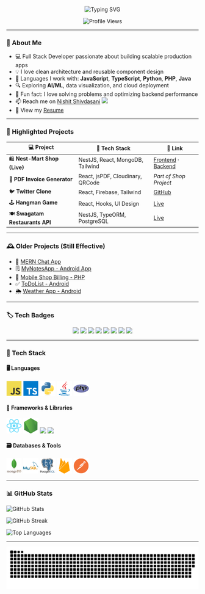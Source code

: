 <p align="center">
  <img src="https://readme-typing-svg.demolab.com?font=Fira+Code&size=40&pause=1000&color=0ED8F7&center=true&vCenter=true&width=1200&lines=Hi+%F0%9F%91%8B%2C+I'm+Nishit+Shivdasani;MERN+Stack+Developer+%7C+Python+Developer;Full+Stack+Engineer+%7C+AI%2FML+Enthusiast;Building+cool+things+with+code+%F0%9F%9A%80" alt="Typing SVG" />
</p>

<p align="center">
  <img src="https://komarev.com/ghpvc/?username=bottomsnode&label=Profile%20views&color=0e75b6&style=flat" alt="Profile Views" />
</p>

---

### 🚀 About Me

- 💻 Full Stack Developer passionate about building scalable production apps
- 💡 I love clean architecture and reusable component design
- 🔧 Languages I work with: **JavaScript**, **TypeScript**, **Python**, **PHP**, **Java**
- 🔍 Exploring **AI/ML**, data visualization, and cloud deployment
- 🧩 Fun fact: I love solving problems and optimizing backend performance
- 📫 Reach me on [Nishit Shivdasani](https://www.linkedin.com/in/nishit-shivdasani-b5b3b1237/) <a href="https://www.linkedin.com/in/nishit-shivdasani-b5b3b1237/" target="blank">
    <img src="https://cdn-icons-png.flaticon.com/512/174/174857.png" width="23" />
  </a>
- 📄 View my [Resume](https://drive.google.com/file/d/1KLw8J_zy4SHtcUWBTTJOhe9ZdvAso-Ai/view?usp=sharing)

---

### 🌟 Highlighted Projects

<div align="center">

| 💻 Project | 🚀 Tech Stack | 🔗 Link |
|-----------|----------------|---------|
| 🛍️ **Nest-Mart Shop (Live)** | NestJS, React, MongoDB, Tailwind | [Frontend](https://nest-mart-react-frontend.vercel.app/) · [Backend](https://nest-mart-react-backend.onrender.com/nest-mart-api-docs) |
| 📄 **PDF Invoice Generator** | React, jsPDF, Cloudinary, QRCode | _Part of Shop Project_ |
| 🐦 **Twitter Clone** | React, Firebase, Tailwind | [GitHub](https://github.com/BottomsNode/Twitter-Clone) |
| 🕹️ **Hangman Game** | React, Hooks, UI Design | [Live](https://hangman-game-react-kappa.vercel.app/) |
| 🍽️ **Swagatam Restaurants API** | NestJS, TypeORM, PostgreSQL | [Live](https://swagatam-restaurants-backend-nestjs.onrender.com/api-docs) |

</div>

---

### 🕰️ Older Projects (Still Effective)

- 💬 [MERN Chat App](https://github.com/BottomsNode/MERN-Chat-App)
- 🗒️ [MyNotesApp - Android App](https://github.com/BottomsNode/MyNotesApp)
- 🧾 [Mobile Shop Billing - PHP](https://github.com/BottomsNode/Mobile-Shop-Management-System-PHP)
- ✅ [ToDoList - Android](https://github.com/BottomsNode/ToDoListApp-master)
- 🌦️ [Weather App - Android](https://github.com/BottomsNode/WeatherApp_SkyForecast)

---

### 🏷️ Tech Badges

<p align="center">
  <img src="https://img.shields.io/badge/JavaScript-F7DF1E?style=for-the-badge&logo=javascript&logoColor=000" />
  <img src="https://img.shields.io/badge/TypeScript-007acc?style=for-the-badge&logo=typescript&logoColor=fff" />
  <img src="https://img.shields.io/badge/Python-3776AB?style=for-the-badge&logo=python&logoColor=fff" />
  <img src="https://img.shields.io/badge/NestJS-E0234E?style=for-the-badge&logo=nestjs&logoColor=fff" />
  <img src="https://img.shields.io/badge/React-61DAFB?style=for-the-badge&logo=react&logoColor=000" />
  <img src="https://img.shields.io/badge/Node.js-339933?style=for-the-badge&logo=node.js&logoColor=fff" />
  <img src="https://img.shields.io/badge/MongoDB-4DB33D?style=for-the-badge&logo=mongodb&logoColor=fff" />
  <img src="https://img.shields.io/badge/Firebase-ffca28?style=for-the-badge&logo=firebase&logoColor=000" />
</p>

---

### 🔧 Tech Stack

#### 🖥️ Languages
<p align="left">
  <img src="https://raw.githubusercontent.com/devicons/devicon/master/icons/javascript/javascript-original.svg" width="40"/>
  <img src="https://raw.githubusercontent.com/devicons/devicon/master/icons/typescript/typescript-original.svg" width="40"/>
  <img src="https://raw.githubusercontent.com/devicons/devicon/master/icons/python/python-original.svg" width="40"/>
  <img src="https://raw.githubusercontent.com/devicons/devicon/master/icons/java/java-original.svg" width="40"/>
  <img src="https://raw.githubusercontent.com/devicons/devicon/master/icons/php/php-original.svg" width="40"/>
</p>

#### 🧰 Frameworks & Libraries
<p align="left">
  <img src="https://raw.githubusercontent.com/devicons/devicon/master/icons/react/react-original.svg" width="40"/>
  <img src="https://raw.githubusercontent.com/devicons/devicon/master/icons/nodejs/nodejs-original.svg" width="40"/>
  <img src="https://cdn.worldvectorlogo.com/logos/django.svg" width="40"/>
  <img src="https://www.vectorlogo.zone/logos/tailwindcss/tailwindcss-icon.svg" width="40"/>
</p>

#### 🗃️ Databases & Tools
<p align="left">
  <img src="https://raw.githubusercontent.com/devicons/devicon/master/icons/mongodb/mongodb-original-wordmark.svg" width="40"/>
  <img src="https://raw.githubusercontent.com/devicons/devicon/master/icons/mysql/mysql-original-wordmark.svg" width="40"/>
  <img src="https://raw.githubusercontent.com/devicons/devicon/master/icons/postgresql/postgresql-original-wordmark.svg" width="40"/>
  <img src="https://raw.githubusercontent.com/devicons/devicon/master/icons/firebase/firebase-plain.svg" width="40"/>
  <img src="https://raw.githubusercontent.com/devicons/devicon/master/icons/postman/postman-original.svg" width="40"/>
</p>

---

### 📊 GitHub Stats

<p align="left">
  <img src="https://github-readme-stats.vercel.app/api?username=bottomsnode&show_icons=true&theme=transparent" alt="GitHub Stats" />
</p>
<p align="left">
  <img src="https://github-readme-streak-stats.herokuapp.com/?user=bottomsnode&theme=default" alt="GitHub Streak" />
</p>
<p align="left">
  <img src="https://github-readme-stats.vercel.app/api/top-langs/?username=bottomsnode&layout=compact" alt="Top Languages" />
</p>

---

<!-- 🐍 Snake Contribution Graph -->
<p align="center">
  <img src="./assets/github-contribution-grid-snake-dark.svg?palette=github-dark" />
</p>
